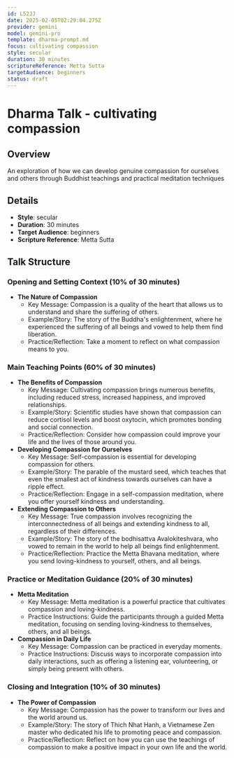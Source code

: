 ```yaml
---
id: L52JJ
date: 2025-02-05T02:29:04.275Z
provider: gemini
model: gemini-pro
template: dharma-prompt.md
focus: cultivating compassion
style: secular
duration: 30 minutes
scriptureReference: Metta Sutta
targetAudience: beginners
status: draft
---
```

# Dharma Talk - cultivating compassion

## Overview

An exploration of how we can develop genuine compassion for ourselves and others through Buddhist teachings and practical meditation techniques

## Details

- **Style**: secular
- **Duration**: 30 minutes
- **Target Audience**: beginners
- **Scripture Reference**: Metta Sutta

## Talk Structure

### Opening and Setting Context (10% of 30 minutes)

- **The Nature of Compassion**
  - Key Message: Compassion is a quality of the heart that allows us to understand and share the suffering of others.
  - Example/Story: The story of the Buddha's enlightenment, where he experienced the suffering of all beings and vowed to help them find liberation.
  - Practice/Reflection: Take a moment to reflect on what compassion means to you.

### Main Teaching Points (60% of 30 minutes)

- **The Benefits of Compassion**
  - Key Message: Cultivating compassion brings numerous benefits, including reduced stress, increased happiness, and improved relationships.
  - Example/Story: Scientific studies have shown that compassion can reduce cortisol levels and boost oxytocin, which promotes bonding and social connection.
  - Practice/Reflection: Consider how compassion could improve your life and the lives of those around you.
- **Developing Compassion for Ourselves**
  - Key Message: Self-compassion is essential for developing compassion for others.
  - Example/Story: The parable of the mustard seed, which teaches that even the smallest act of kindness towards ourselves can have a ripple effect.
  - Practice/Reflection: Engage in a self-compassion meditation, where you offer yourself kindness and understanding.
- **Extending Compassion to Others**
  - Key Message: True compassion involves recognizing the interconnectedness of all beings and extending kindness to all, regardless of their differences.
  - Example/Story: The story of the bodhisattva Avalokiteshvara, who vowed to remain in the world to help all beings find enlightenment.
  - Practice/Reflection: Practice the Metta Bhavana meditation, where you send loving-kindness to yourself, others, and all beings.

### Practice or Meditation Guidance (20% of 30 minutes)

- **Metta Meditation**
  - Key Message: Metta meditation is a powerful practice that cultivates compassion and loving-kindness.
  - Practice Instructions: Guide the participants through a guided Metta meditation, focusing on sending loving-kindness to themselves, others, and all beings.
- **Compassion in Daily Life**
  - Key Message: Compassion can be practiced in everyday moments.
  - Practice Instructions: Discuss ways to incorporate compassion into daily interactions, such as offering a listening ear, volunteering, or simply being present with others.

### Closing and Integration (10% of 30 minutes)

- **The Power of Compassion**
  - Key Message: Compassion has the power to transform our lives and the world around us.
  - Example/Story: The story of Thich Nhat Hanh, a Vietnamese Zen master who dedicated his life to promoting peace and compassion.
  - Practice/Reflection: Reflect on how you can use the teachings of compassion to make a positive impact in your own life and the world.
